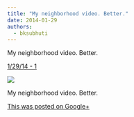 ```yaml
---
title: "My neighborhood video. Better."
date: 2014-01-29
authors: 
  - bksubhuti
---
```


My neighborhood video. Better.﻿

[1/29/14 - 1](https://plus.google.com/+BhikkhuSubhuti/posts/HuFoPb17y1J)

[![](https://lh5.googleusercontent.com/-MJSrAZZDSGE/Uulw-f2uK4I/AAAAAAAAICs/LSjczgC3VEQ/w506-h379-n-o/14%2B-%2B1)](https://plus.google.com/+BhikkhuSubhuti/posts/HuFoPb17y1J)

My neighborhood video. Better.

[This was posted on Google+](https://plus.google.com/+BhikkhuSubhuti/posts/HuFoPb17y1J)